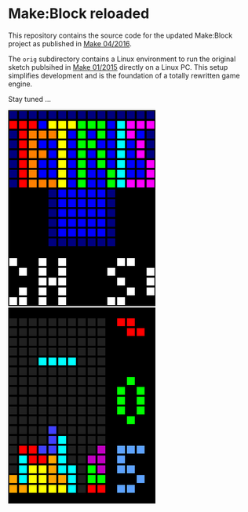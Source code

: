 # Make:Block reloaded

This repository contains the source code for the updated Make:Block
project as published in [Make 04/2016](https://shop.heise.de/katalog/make-block-reloaded).

The `orig` subdirectory contains a Linux environment to run the original
sketch publsihed in [Make 01/2015](http://www.heise.de/make/inhalt/2015/1/12/)
directly on a Linux PC. This setup simplifies development and is the 
foundation of a totally rewritten game engine.

Stay tuned ...

![Splash screen](title.png) ![Game screen](game.png)